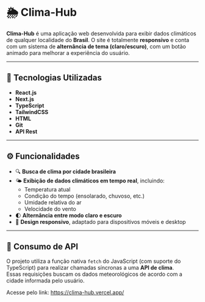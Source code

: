 # 🌦️ Clima-Hub

**Clima-Hub** é uma aplicação web desenvolvida para exibir dados climáticos de qualquer localidade do **Brasil**. O site é totalmente **responsivo** e conta com um sistema de **alternância de tema (claro/escuro)**, com um botão animado para melhorar a experiência do usuário.

---

## 🚀 Tecnologias Utilizadas

- **React.js**
- **Next.js**
- **TypeScript**
- **TailwindCSS**
- **HTML**
- **Git**
- **API Rest**

---

## ⚙️ Funcionalidades

- 🔍 **Busca de clima por cidade brasileira**
- 🌤️ **Exibição de dados climáticos em tempo real**, incluindo:
  - Temperatura atual
  - Condição do tempo (ensolarado, chuvoso, etc.)
  - Umidade relativa do ar
  - Velocidade do vento
- 🌓 **Alternância entre modo claro e escuro**
- 📱 **Design responsivo**, adaptado para dispositivos móveis e desktop

---

## 🔌 Consumo de API

O projeto utiliza a função nativa `fetch` do JavaScript (com suporte do TypeScript) para realizar chamadas síncronas a uma **API de clima**.  
Essas requisições buscam os dados meteorológicos de acordo com a cidade informada pelo usuário.

Acesse pelo link: https://clima-hub.vercel.app/

